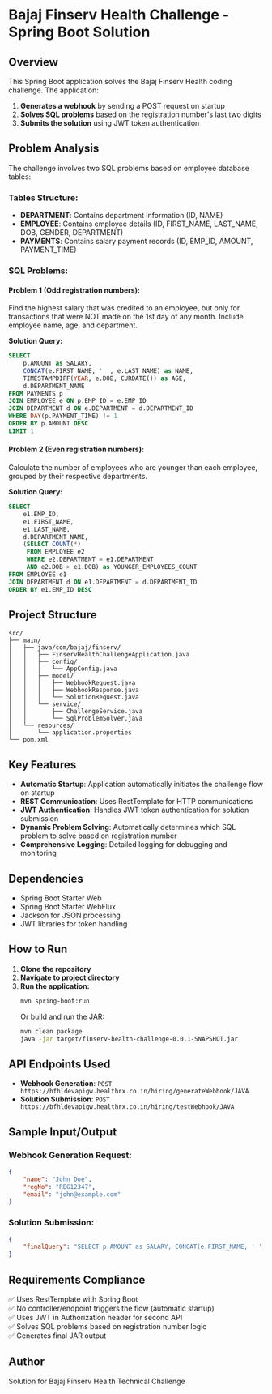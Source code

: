 # Bajaj Finserv Health Challenge - Spring Boot Solution

## Overview

This Spring Boot application solves the Bajaj Finserv Health coding challenge. The application:

1. **Generates a webhook** by sending a POST request on startup
2. **Solves SQL problems** based on the registration number's last two digits
3. **Submits the solution** using JWT token authentication

## Problem Analysis

The challenge involves two SQL problems based on employee database tables:

### Tables Structure:
- **DEPARTMENT**: Contains department information (ID, NAME)
- **EMPLOYEE**: Contains employee details (ID, FIRST_NAME, LAST_NAME, DOB, GENDER, DEPARTMENT)
- **PAYMENTS**: Contains salary payment records (ID, EMP_ID, AMOUNT, PAYMENT_TIME)

### SQL Problems:

#### Problem 1 (Odd registration numbers):
Find the highest salary that was credited to an employee, but only for transactions that were NOT made on the 1st day of any month. Include employee name, age, and department.

**Solution Query:**
```sql
SELECT 
    p.AMOUNT as SALARY,
    CONCAT(e.FIRST_NAME, ' ', e.LAST_NAME) as NAME,
    TIMESTAMPDIFF(YEAR, e.DOB, CURDATE()) as AGE,
    d.DEPARTMENT_NAME
FROM PAYMENTS p
JOIN EMPLOYEE e ON p.EMP_ID = e.EMP_ID
JOIN DEPARTMENT d ON e.DEPARTMENT = d.DEPARTMENT_ID
WHERE DAY(p.PAYMENT_TIME) != 1
ORDER BY p.AMOUNT DESC
LIMIT 1
```

#### Problem 2 (Even registration numbers):
Calculate the number of employees who are younger than each employee, grouped by their respective departments.

**Solution Query:**
```sql
SELECT 
    e1.EMP_ID,
    e1.FIRST_NAME,
    e1.LAST_NAME,
    d.DEPARTMENT_NAME,
    (SELECT COUNT(*) 
     FROM EMPLOYEE e2 
     WHERE e2.DEPARTMENT = e1.DEPARTMENT 
     AND e2.DOB > e1.DOB) as YOUNGER_EMPLOYEES_COUNT
FROM EMPLOYEE e1
JOIN DEPARTMENT d ON e1.DEPARTMENT = d.DEPARTMENT_ID
ORDER BY e1.EMP_ID DESC
```

## Project Structure

```
src/
├── main/
│   ├── java/com/bajaj/finserv/
│   │   ├── FinservHealthChallengeApplication.java
│   │   ├── config/
│   │   │   └── AppConfig.java
│   │   ├── model/
│   │   │   ├── WebhookRequest.java
│   │   │   ├── WebhookResponse.java
│   │   │   └── SolutionRequest.java
│   │   └── service/
│   │       ├── ChallengeService.java
│   │       └── SqlProblemSolver.java
│   └── resources/
│       └── application.properties
└── pom.xml
```

## Key Features

- **Automatic Startup**: Application automatically initiates the challenge flow on startup
- **REST Communication**: Uses RestTemplate for HTTP communications
- **JWT Authentication**: Handles JWT token authentication for solution submission
- **Dynamic Problem Solving**: Automatically determines which SQL problem to solve based on registration number
- **Comprehensive Logging**: Detailed logging for debugging and monitoring

## Dependencies

- Spring Boot Starter Web
- Spring Boot Starter WebFlux
- Jackson for JSON processing
- JWT libraries for token handling

## How to Run

1. **Clone the repository**
2. **Navigate to project directory**
3. **Run the application:**
   ```bash
   mvn spring-boot:run
   ```
   Or build and run the JAR:
   ```bash
   mvn clean package
   java -jar target/finserv-health-challenge-0.0.1-SNAPSHOT.jar
   ```

## API Endpoints Used

- **Webhook Generation**: `POST https://bfhldevapigw.healthrx.co.in/hiring/generateWebhook/JAVA`
- **Solution Submission**: `POST https://bfhldevapigw.healthrx.co.in/hiring/testWebhook/JAVA`

## Sample Input/Output

### Webhook Generation Request:
```json
{
    "name": "John Doe",
    "regNo": "REG12347",
    "email": "john@example.com"
}
```

### Solution Submission:
```json
{
    "finalQuery": "SELECT p.AMOUNT as SALARY, CONCAT(e.FIRST_NAME, ' ', e.LAST_NAME) as NAME, TIMESTAMPDIFF(YEAR, e.DOB, CURDATE()) as AGE, d.DEPARTMENT_NAME FROM PAYMENTS p JOIN EMPLOYEE e ON p.EMP_ID = e.EMP_ID JOIN DEPARTMENT d ON e.DEPARTMENT = d.DEPARTMENT_ID WHERE DAY(p.PAYMENT_TIME) != 1 ORDER BY p.AMOUNT DESC LIMIT 1"
}
```

## Requirements Compliance

✅ Uses RestTemplate with Spring Boot  
✅ No controller/endpoint triggers the flow (automatic startup)  
✅ Uses JWT in Authorization header for second API  
✅ Solves SQL problems based on registration number logic  
✅ Generates final JAR output  

## Author

Solution for Bajaj Finserv Health Technical Challenge
